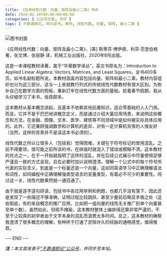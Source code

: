 ```yaml
---
title: 《应用线性代数：向量、矩阵及最小二乘》书评
date: 2024-02-16T00:00:00+08:00
categories: [ 公众号文章, 书评 ]
tags: [ 不靠谱颜论, 响马读书, 教材, 线性代数, 向量, 矩阵, 最小二乘 ]
---
```


<div class="p-3 text-center">
  <img class="img-fluid" src="/images/2024/0216/book-cover.png" alt="图书封面">
</div>

 《应用线性代数：向量、矩阵及最小二乘》，[美] 斯蒂芬·博伊德、利芬·范登伯格 著，张文博、张丽静 译，机械工业出版社，2020年8月出版。

这是一本课程教材译著，属于“华章数学译丛”，英文书原名为：Introduction to Applied Linear Algebra: Vectors, Matrices, and Least Squares，全书400多页。如书名副标题所说，本教材涵盖内容包括向量、矩阵和最小二乘，教材内容组织也分为这三部分，这与一上来就教行列式的传统线性代数教材有很大区别。为弥补自己在数学方面的短板，重新打牢在线性代数方面的基础，趁着春节假期，我从头仔细学习了本书，收获颇多。

这本教材从基本概念讲起，且基本不依赖其他前置知识，适合零基础的人入门用。而且，它并不是干巴巴地讲概念定义，而是通过介绍大量应用场景，来说明这些概念和方法，在金融、图像、文本、医学、建筑等不同领域中是如何被实际具体应用的。此外，它还兼顾强调数学和计算机的差异，对有一定计算机背景的人很友好（当然，这样的背景并不是读这本书必须的）。

线性代数之所以让很多人（包括我）觉得困难，关键在于符号标记的使用混乱。之前不得要领，很可能之前所读的书，在排版时就混入了错误或模糊不清。这本教材的优点之一，在于一开始就指明了这样的混乱，并在后续公式展示中尽量使用足够严谨且一致的方式呈现，且在必要时加以说明澄清。理解一个公式中的每个符号所代表的实际含义，到底是一个标量还是一个向量，这如同英语学习中正确理解语法和词性，如同编程中正确理解强类型语言的变量类型，有着必不可少的重要性。闯过这一关，线性代数果然就一通百通了。

由于我是逐字逐句研读，包括书中各应用举例和例题，也都几乎没有落下，因此还是发现了一些描述不够准确、证明过程比较跳跃、甚至少量前后略显矛盾之处（这些瑕疵，有的来自概念的推广应用，比如把一组向量的线性无关推广到单个向量甚至单个数）。虽然如此，但瑕不掩瑜，这本教材整体上编排得还算非常严谨的，不至于让较真的初学者由于文字本身的混乱而浪费太多时间。总之，这本教材的确帮我澄清了很多概念的理解，有种终于打通了淤阻许久的经脉的通畅感觉，值得推荐。

<div class="p-5 text-center">--- END ---</div>

<i><b>注：</b>本文首发表于[“不靠谱颜论”公众号](https://mp.weixin.qq.com/s/pw1j5wt4Dda2f21DEp0jmg)，并同步至本站。</i>
